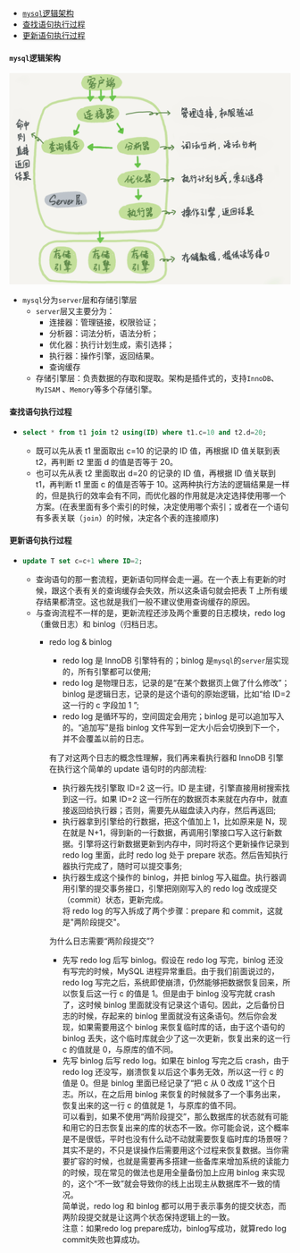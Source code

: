 - [`mysql`逻辑架构](#mysql%e9%80%bb%e8%be%91%e6%9e%b6%e6%9e%84)
- [查找语句执行过程](#%e6%9f%a5%e6%89%be%e8%af%ad%e5%8f%a5%e6%89%a7%e8%a1%8c%e8%bf%87%e7%a8%8b)
- [更新语句执行过程](#%e6%9b%b4%e6%96%b0%e8%af%ad%e5%8f%a5%e6%89%a7%e8%a1%8c%e8%bf%87%e7%a8%8b)
#### `mysql`逻辑架构
![mysql逻辑架构图](./images/mysql逻辑架构图.png)
* `mysql`分为`server`层和存储引擎层
  * `server`层又主要分为：
    * 连接器：管理链接，权限验证；
    * 分析器：词法分析，语法分析；
    * 优化器：执行计划生成，索引选择；
    * 执行器：操作引擎，返回结果。
    * 查询缓存
  * 存储引擎层：负责数据的存取和提取。架构是插件式的，支持`InnoDB`、`MyISAM` 、`Memory`等多个存储引擎。
#### 查找语句执行过程
* ~~~sql
  select * from t1 join t2 using(ID) where t1.c=10 and t2.d=20;
  ~~~
  * 既可以先从表 t1 里面取出 c=10 的记录的 ID 值，再根据 ID 值关联到表 t2，再判断 t2 里面 d 的值是否等于 20。
  * 也可以先从表 t2 里面取出 d=20 的记录的 ID 值，再根据 ID 值关联到 t1，再判断 t1 里面 c 的值是否等于 10。这两种执行方法的逻辑结果是一样的，但是执行的效率会有不同，而优化器的作用就是决定选择使用哪一个方案。(在表里面有多个索引的时候，决定使用哪个索引；或者在一个语句有多表关联（`join`）的时候，决定各个表的连接顺序)
#### 更新语句执行过程
* ~~~sql
  update T set c=c+1 where ID=2;
  ~~~
  * 查询语句的那一套流程，更新语句同样会走一遍。在一个表上有更新的时候，跟这个表有关的查询缓存会失效，所以这条语句就会把表 T 上所有缓存结果都清空。这也就是我们一般不建议使用查询缓存的原因。
  * 与查询流程不一样的是，更新流程还涉及两个重要的日志模块，redo log（重做日志）和 binlog（归档日志。
    * redo log & binlog
      * redo log 是 InnoDB 引擎特有的；binlog 是`mysql`的`server`层实现的，所有引擎都可以使用;
      * redo log 是物理日志，记录的是“在某个数据页上做了什么修改”；binlog 是逻辑日志，记录的是这个语句的原始逻辑，比如“给 ID=2 这一行的 c 字段加 1 ”;
      * redo log 是循环写的，空间固定会用完；binlog 是可以追加写入的。“追加写”是指 binlog 文件写到一定大小后会切换到下一个，并不会覆盖以前的日志。<br>
    
      有了对这两个日志的概念性理解，我们再来看执行器和 InnoDB 引擎在执行这个简单的 update 语句时的内部流程:
        * 执行器先找引擎取 ID=2 这一行。ID 是主键，引擎直接用树搜索找到这一行。如果 ID=2 这一行所在的数据页本来就在内存中，就直接返回给执行器；否则，需要先从磁盘读入内存，然后再返回;
        * 执行器拿到引擎给的行数据，把这个值加上 1，比如原来是 N，现在就是 N+1，得到新的一行数据，再调用引擎接口写入这行新数据。引擎将这行新数据更新到内存中，同时将这个更新操作记录到 redo log 里面，此时 redo log 处于 prepare 状态。然后告知执行器执行完成了，随时可以提交事务;
        * 执行器生成这个操作的 binlog，并把 binlog 写入磁盘。执行器调用引擎的提交事务接口，引擎把刚刚写入的 redo log 改成提交（commit）状态，更新完成。<br>
      将 redo log 的写入拆成了两个步骤：prepare 和 commit，这就是"两阶段提交"。<br>
    
      为什么日志需要“两阶段提交”?
        * 先写 redo log 后写 binlog。假设在 redo log 写完，binlog 还没有写完的时候，MySQL 进程异常重启。由于我们前面说过的，redo log 写完之后，系统即使崩溃，仍然能够把数据恢复回来，所以恢复后这一行 c 的值是 1。但是由于 binlog 没写完就 crash 了，这时候 binlog 里面就没有记录这个语句。因此，之后备份日志的时候，存起来的 binlog 里面就没有这条语句。然后你会发现，如果需要用这个 binlog 来恢复临时库的话，由于这个语句的 binlog 丢失，这个临时库就会少了这一次更新，恢复出来的这一行 c 的值就是 0，与原库的值不同。
        * 先写 binlog 后写 redo log。如果在 binlog 写完之后 crash，由于 redo log 还没写，崩溃恢复以后这个事务无效，所以这一行 c 的值是 0。但是 binlog 里面已经记录了“把 c 从 0 改成 1”这个日志。所以，在之后用 binlog 来恢复的时候就多了一个事务出来，恢复出来的这一行 c 的值就是 1，与原库的值不同。<br>
      可以看到，如果不使用“两阶段提交”，那么数据库的状态就有可能和用它的日志恢复出来的库的状态不一致。你可能会说，这个概率是不是很低，平时也没有什么动不动就需要恢复临时库的场景呀？其实不是的，不只是误操作后需要用这个过程来恢复数据。当你需要扩容的时候，也就是需要再多搭建一些备库来增加系统的读能力的时候，现在常见的做法也是用全量备份加上应用 binlog 来实现的，这个“不一致”就会导致你的线上出现主从数据库不一致的情况。<br>
      简单说，redo log 和 binlog 都可以用于表示事务的提交状态，而两阶段提交就是让这两个状态保持逻辑上的一致。<br>
      注意：如果redo log prepare成功，binlog写成功，就算redo log commit失败也算成功。
      